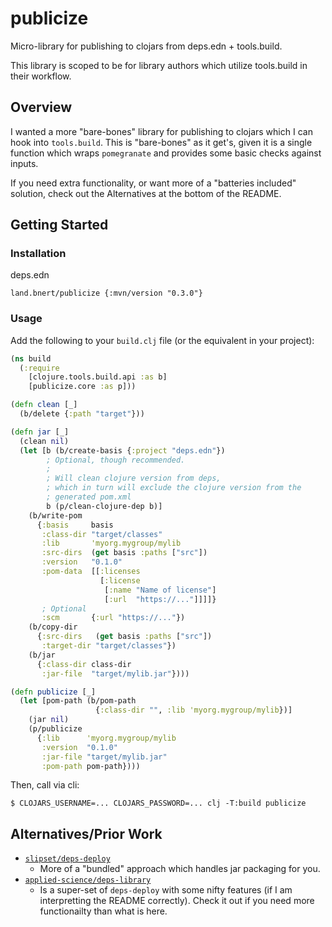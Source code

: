 # publicize

Micro-library for publishing to clojars from deps.edn + tools.build.

This library is scoped to be for library authors which utilize
tools.build in their workflow.


## Overview

I wanted a more "bare-bones" library for publishing to clojars which
I can hook into `tools.build`. This is "bare-bones" as it get's, given
it is a single function which wraps `pomegranate` and provides some
basic checks against inputs.

If you need extra functionality, or want more of a "batteries included" solution, check out the Alternatives at the bottom of the README.


## Getting Started

### Installation
deps.edn
```
land.bnert/publicize {:mvn/version "0.3.0"}
```

### Usage
Add the following to your `build.clj` file (or the equivalent in your project):
```clojure
(ns build
  (:require
    [clojure.tools.build.api :as b]
    [publicize.core :as p]))

(defn clean [_]
  (b/delete {:path "target"}))

(defn jar [_]
  (clean nil)
  (let [b (b/create-basis {:project "deps.edn"})
        ; Optional, though recommended.
        ;
        ; Will clean clojure version from deps,
        ; which in turn will exclude the clojure version from the
        ; generated pom.xml
        b (p/clean-clojure-dep b)]
    (b/write-pom
      {:basis     basis
       :class-dir "target/classes"
       :lib       'myorg.mygroup/mylib
       :src-dirs  (get basis :paths ["src"])
       :version   "0.1.0"
       :pom-data  [[:licenses
                    [:license
                     [:name "Name of license"]
                     [:url  "https://..."]]]]}
       ; Optional
       :scm       {:url "https://..."})
    (b/copy-dir
      {:src-dirs   (get basis :paths ["src"])
       :target-dir "target/classes"})
    (b/jar
      {:class-dir class-dir
       :jar-file  "target/mylib.jar"})))

(defn publicize [_]
  (let [pom-path (b/pom-path
                   {:class-dir "", :lib 'myorg.mygroup/mylib})]
    (jar nil)
    (p/publicize
      {:lib      'myorg.mygroup/mylib
       :version  "0.1.0"
       :jar-file "target/mylib.jar"
       :pom-path pom-path})))
```

Then, call via cli:
```
$ CLOJARS_USERNAME=... CLOJARS_PASSWORD=... clj -T:build publicize
```

## Alternatives/Prior Work

- [`slipset/deps-deploy`](https://github.com/slipset/deps-deploy)
  - More of a "bundled" approach which handles jar packaging for you.
- [`applied-science/deps-library`](https://github.com/applied-science/deps-library)
  - Is a super-set of `deps-deploy` with some nifty features (if I am interpretting the README correctly). Check it out if you need more functionailty than what is here.

